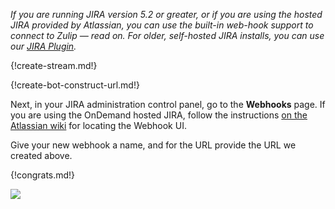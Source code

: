 *If you are running JIRA version 5.2 or greater, or if you are
using the hosted JIRA provided by Atlassian, you can use the built-in
web-hook support to connect to Zulip — read on. For older,
self-hosted JIRA installs, you can use our [JIRA Plugin](#jira-plugin).*

{!create-stream.md!}

{!create-bot-construct-url.md!}

Next, in your JIRA administration control panel, go to the **Webhooks**
page. If you are using the OnDemand hosted JIRA, follow the instructions
[on the Atlassian wiki][1] for locating the Webhook UI.

[1]: https://developer.atlassian.com/jiradev/jira-apis/webhooks#Webhooks-jiraadmin

Give your new webhook a name, and for the URL provide the URL we
created above.

{!congrats.md!}

![](/static/images/integrations/jira/001.png)
